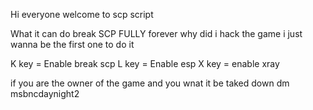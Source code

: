 
Hi everyone welcome to scp script

What it can do break SCP FULLY forever
why did i hack the game i just wanna be the first one to do it

K key = Enable break scp
L key = Enable esp
X key = enable xray

if you are the owner of the game and you wnat it be taked down dm 
msbncdaynight2
